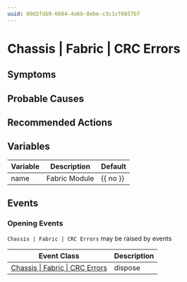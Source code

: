 ```yaml
---
uuid: 00d2fdb9-6684-4a6b-8ebe-c3c1cf6657b7
---
```

# Chassis | Fabric | CRC Errors

## Symptoms

## Probable Causes

## Recommended Actions

## Variables

| Variable | Description   | Default  |
| -------- | ------------- | -------- |
| name     | Fabric Module | {{ no }} |

## Events

### Opening Events
`Chassis | Fabric | CRC Errors` may be raised by events

| Event Class                                                                                   | Description |
| --------------------------------------------------------------------------------------------- | ----------- |
| [Chassis \| Fabric \| CRC Errors](ref://event-classes-reference/chassis/fabric/crc-errors.md) | dispose     |
